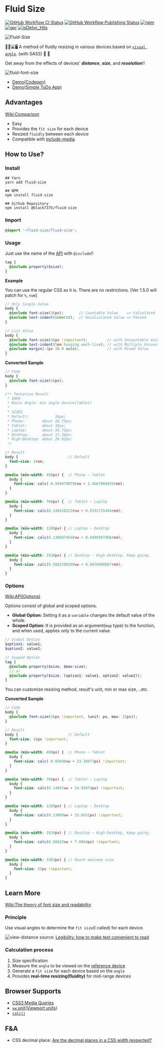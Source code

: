 # Fluid Size

[![GitHub Workflow CI  Status](https://img.shields.io/github/workflow/status/black7375/Fluid-Size/CI)](https://github.com/black7375/Fluid-Size/actions?query=workflow%3ACI)
[![GitHub Workflow Publishing Status](https://img.shields.io/github/workflow/status/black7375/Fluid-Size/Publishing?label=Publishing)](https://github.com/black7375/Fluid-Size/actions?query=workflow%3APublishing)
[![npm](https://img.shields.io/npm/v/fluid-size?color=%23CC3534&logo=npm)](https://www.npmjs.com/package/fluid-size) 
[![gpr](https://img.shields.io/github/v/release/black7375/Fluid-Size?color=%23117FFF&label=GPR&logo=github)](https://github.com/black7375/Fluid-Size/packages/336258)
[![jsDelivr_Hits](https://img.shields.io/jsdelivr/npm/hm/fluid-size?color=FF5627&label=jsDelivr&logo=jsDelivr&logoColor=FF5627)](https://www.jsdelivr.com/package/npm/fluid-size)

![Fluid-Size](https://raw.githubusercontent.com/black7375/Fluid-Size/resource/resource/Fluid-Size.png)

:triangular_ruler::iphone::computer::desktop_computer: A method of fluidly resizing in various devices based on [`visual angle`](https://en.wikipedia.org/wiki/Visual_angle). (with SASS) :revolving_hearts: :eyes:

Get away from the effects of devices' ***distance***, ***size***, and ***resolution***!!

![fluid-font-size](https://user-images.githubusercontent.com/25581533/82766346-d8f63900-9e0d-11ea-9b3b-ceabd7832e4b.png)
- [Demo(Codepen)](https://codepen.io/black7375/pen/xxZoyow?editors=1100)
- [Demo(Simple ToDo App)](https://black7375.github.io/React-RxJS-Todo/)

## Advantages

[Wiki:Comparison](https://github.com/black7375/Fluid-Size/wiki/Comparison)

- Easy
- Provides the `fit size` for each device
- Resized `fluidly` between each device
- Compatible with [include-media](https://github.com/eduardoboucas/include-media)

## How to Use?

### Install

```shell
## Yarn
yarn add fluid-size

## NPM
npm install fluid-size

## Github Repository
npm install @black7375/fluid-size
```

### Import

```scss
@import '~fluid-size/fluid-size';
```

### Usage

Just use the name of the [API](https://github.com/black7375/fluid-size/wiki/API) with `@include`!!

```scss
tag {
  @include property($size);
}
```

**Example**

You can use the regular CSS as it is.
There are no restrictions. [Ver 1.5.0 will patch for `%`, `num`]
```scss
// Only Single Value
body {
  @include font-size(16px);       // Countable Value    => Calculated
  @include text-indent(inherit);  // Uncalculated Value => Passed
}

// List Value
body {
  @include font-size(16px !important);         // with Uncountable Value
  @include text-indent(5em hanging each-line); // with Multiple Uncountable Values
  @include margin(-3px 1% 0 auto);             // with Mixed Value
}
```

 **Converted Sample**

```scss
// Code
body {
  @include font-size(16px);
}

/** Tentative Result
 * INFO
 * Basis Angle: min angle device(Tablet)
 *
 * SIZES
 * Default:            16px;
 * Phone:        about 18.75px;
 * Tablet:       about 16px;
 * Laptop:       about 16.73px;
 * Desktop:      about 17.56px;
 * High-Desktop: about 20.82px;
 */

// Result
body {                       // Default
  font-size: 1rem;
}

@media (min-width: 480px) {  // Phone ~ Tablet
  body {
    font-size: calc(-0.9504790795vw + 1.4567984055rem);
  }
}

@media (min-width: 768px) {  // Tablet ~ Laptop
  body {
    font-size: calc(0.1404102228vw + 0.9331715404rem);
  }
}

@media (min-width: 1280px) { // Laptop ~ Desktop
  body {
    font-size: calc(0.1306874648vw + 0.9409497468rem);
  }
}

@media (min-width: 1920px) { // Desktop ~ High-Desktop, Keep going.
  body {
    font-size: calc(0.5082290299vw + 0.4878998687rem);
  }
}
```

### Options

[Wiki:API(Options)](https://github.com/black7375/fluid-size/wiki/API#options)

Options consist of global and scoped options.

- **Global Option:** Setting it as a `variable` changes the default value of the whole.
- **Scoped Option:** It is provided as an argument(`map` type) to the function, and when used, applies only to the current value.

```scss
// Global Option
$option1: value1;
$option2: value2;

// Scoped Option
tag {
  @include property($size, $max-size);
  // or
  @include property($size, (option1: value1, option2: value2));
}
```

You can customize resizing method, result's unit, min or max size, ..etc.

 **Converted Sample**

```scss
// Code
body {
  @include font-size(16px !important, (unit: px, max: 25px));
}

// Result
body {                       // Default
  font-size: 16px !important;
}

@media (min-width: 480px) {  // Phone ~ Tablet
  body {
    font-size: calc(-0.95048vw + 23.30877px) !important;
  }
}

@media (min-width: 768px) {  // Tablet ~ Laptop
  body {
    font-size: calc(0.14041vw + 14.93074px) !important;
  }
}

@media (min-width: 1280px) { // Laptop ~ Desktop
  body {
    font-size: calc(0.13069vw + 15.0552px) !important;
  }
}

@media (min-width: 1920px) { // Desktop ~ High-Desktop, Keep going.
  body {
    font-size: calc(0.50823vw + 7.8064px) !important;
  }
}

@media (min-width: 3383px) { // Reach maximum size
  body {
    font-size: 25px !important;
  }
}
```

## Learn More
[Wiki:The theory of font size and readability](https://github.com/black7375/fluid-size/wiki/The-theory-of-font-size-and-readability)

### Principle

Use visual angles to determine the `fit size`(I called) for each device.

![view-distance](https://user-images.githubusercontent.com/25581533/82766340-cc71e080-9e0d-11ea-8268-7c965e6544c0.jpeg)
source: [Legibility: how to make text convenient to read](https://uxdesign.cc/legibility-how-to-make-text-convenient-to-read-7f96b84bd8af)

### Calculation process

1. Size specification
2. Measure the `angle` to be viewed on the [reference device](https://github.com/black7375/Fluid-Size/wiki/API#2-device)
3. Generate a `fit size` for each device based on the `angle`
4. Provides **real-time resizing(fluidity)** for mid-range devices

## Browser Supports

- [CSS3 Media Queries](https://caniuse.com/#feat=css-mediaqueries)
- [`vw` unit](https://caniuse.com/#feat=mdn-css_types_length_vw)([Viewport units](https://caniuse.com/#feat=viewport-units))
- [`calc()`](https://caniuse.com/#feat=calc)

## F&A
- CSS decimal place: [Are the decimal places in a CSS width respected?](https://stackoverflow.com/questions/4308989/are-the-decimal-places-in-a-css-width-respected)
